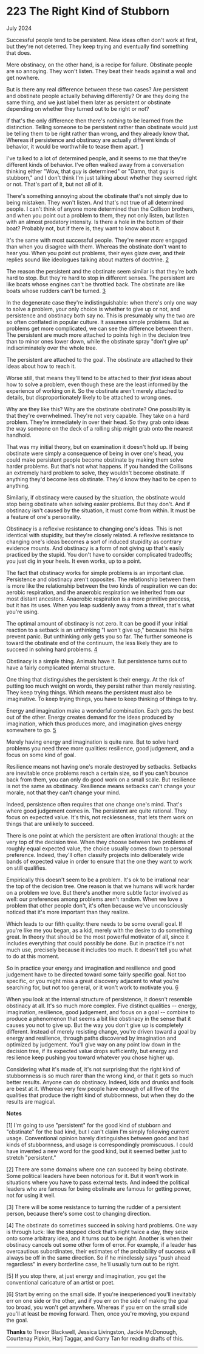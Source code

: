 # 223 The Right Kind of Stubborn


  
 
  
 July 2024   
  
 Successful people tend to be persistent. New ideas often don't work at first, but they're not deterred. They keep trying and eventually find something that does.   
  
 Mere obstinacy, on the other hand, is a recipe for failure. Obstinate people are so annoying. They won't listen. They beat their heads against a wall and get nowhere.   
  
 But is there any real difference between these two cases? Are persistent and obstinate people actually behaving differently? Or are they doing the same thing, and we just label them later as persistent or obstinate depending on whether they turned out to be right or not?   
  
 If that's the only difference then there's nothing to be learned from the distinction. Telling someone to be persistent rather than obstinate would just be telling them to be right rather than wrong, and they already know that. Whereas if persistence and obstinacy are actually different kinds of behavior, it would be worthwhile to tease them apart. [1](#the_right_kind_of_stubborn_note1)   
  
 I've talked to a lot of determined people, and it seems to me that they're different kinds of behavior. I've often walked away from a conversation thinking either "Wow, that guy is determined" or "Damn, that guy is stubborn," and I don't think I'm just talking about whether they seemed right or not. That's part of it, but not all of it.   
  
 There's something annoying about the obstinate that's not simply due to being mistaken. They won't listen. And that's not true of all determined people. I can't think of anyone more determined than the Collison brothers, and when you point out a problem to them, they not only listen, but listen with an almost predatory intensity. Is there a hole in the bottom of their boat? Probably not, but if there is, they want to know about it.   
  
 It's the same with most successful people. They're never _more_ engaged than when you disagree with them. Whereas the obstinate don't want to hear you. When you point out problems, their eyes glaze over, and their replies sound like ideologues talking about matters of doctrine. [2](#the_right_kind_of_stubborn_note2)   
  
 The reason the persistent and the obstinate seem similar is that they're both hard to stop. But they're hard to stop in different senses. The persistent are like boats whose engines can't be throttled back. The obstinate are like boats whose rudders can't be turned. [3](#the_right_kind_of_stubborn_note3)   
  
 In the degenerate case they're indistinguishable: when there's only one way to solve a problem, your only choice is whether to give up or not, and persistence and obstinacy both say no. This is presumably why the two are so often conflated in popular culture. It assumes simple problems. But as problems get more complicated, we can see the difference between them. The persistent are much more attached to points high in the decision tree than to minor ones lower down, while the obstinate spray "don't give up" indiscriminately over the whole tree.   
  
 The persistent are attached to the goal. The obstinate are attached to their ideas about how to reach it.   
  
 Worse still, that means they'll tend to be attached to their _first_ ideas about how to solve a problem, even though these are the least informed by the experience of working on it. So the obstinate aren't merely attached to details, but disproportionately likely to be attached to wrong ones.   
  
 
  
 
  
 Why are they like this? Why are the obstinate obstinate? One possibility is that they're overwhelmed. They're not very capable. They take on a hard problem. They're immediately in over their head. So they grab onto ideas the way someone on the deck of a rolling ship might grab onto the nearest handhold.   
  
 That was my initial theory, but on examination it doesn't hold up. If being obstinate were simply a consequence of being in over one's head, you could make persistent people become obstinate by making them solve harder problems. But that's not what happens. If you handed the Collisons an extremely hard problem to solve, they wouldn't become obstinate. If anything they'd become less obstinate. They'd know they had to be open to anything.   
  
 Similarly, if obstinacy were caused by the situation, the obstinate would stop being obstinate when solving easier problems. But they don't. And if obstinacy isn't caused by the situation, it must come from within. It must be a feature of one's personality.   
  
 Obstinacy is a reflexive resistance to changing one's ideas. This is not identical with stupidity, but they're closely related. A reflexive resistance to changing one's ideas becomes a sort of induced stupidity as contrary evidence mounts. And obstinacy is a form of not giving up that's easily practiced by the stupid. You don't have to consider complicated tradeoffs; you just dig in your heels. It even works, up to a point.   
  
 The fact that obstinacy works for simple problems is an important clue. Persistence and obstinacy aren't opposites. The relationship between them is more like the relationship between the two kinds of respiration we can do: aerobic respiration, and the anaerobic respiration we inherited from our most distant ancestors. Anaerobic respiration is a more primitive process, but it has its uses. When you leap suddenly away from a threat, that's what you're using.   
  
 The optimal amount of obstinacy is not zero. It can be good if your initial reaction to a setback is an unthinking "I won't give up," because this helps prevent panic. But unthinking only gets you so far. The further someone is toward the obstinate end of the continuum, the less likely they are to succeed in solving hard problems. [4](#the_right_kind_of_stubborn_note4)   
  
 
  
 
  
 Obstinacy is a simple thing. Animals have it. But persistence turns out to have a fairly complicated internal structure.   
  
 One thing that distinguishes the persistent is their energy. At the risk of putting too much weight on words, they persist rather than merely resisting. They keep trying things. Which means the persistent must also be imaginative. To keep trying things, you have to keep thinking of things to try.   
  
 Energy and imagination make a wonderful combination. Each gets the best out of the other. Energy creates demand for the ideas produced by imagination, which thus produces more, and imagination gives energy somewhere to go. [5](#the_right_kind_of_stubborn_note5)   
  
 Merely having energy and imagination is quite rare. But to solve hard problems you need three more qualities: resilience, good judgement, and a focus on some kind of goal.   
  
 Resilience means not having one's morale destroyed by setbacks. Setbacks are inevitable once problems reach a certain size, so if you can't bounce back from them, you can only do good work on a small scale. But resilience is not the same as obstinacy. Resilience means setbacks can't change your morale, not that they can't change your mind.   
  
 Indeed, persistence often requires that one change one's mind. That's where good judgement comes in. The persistent are quite rational. They focus on expected value. It's this, not recklessness, that lets them work on things that are unlikely to succeed.   
  
 There is one point at which the persistent are often irrational though: at the very top of the decision tree. When they choose between two problems of roughly equal expected value, the choice usually comes down to personal preference. Indeed, they'll often classify projects into deliberately wide bands of expected value in order to ensure that the one they want to work on still qualifies.   
  
 Empirically this doesn't seem to be a problem. It's ok to be irrational near the top of the decision tree. One reason is that we humans will work harder on a problem we love. But there's another more subtle factor involved as well: our preferences among problems aren't random. When we love a problem that other people don't, it's often because we've unconsciously noticed that it's more important than they realize.   
  
 Which leads to our fifth quality: there needs to be some overall goal. If you're like me you began, as a kid, merely with the desire to do something great. In theory that should be the most powerful motivator of all, since it includes everything that could possibly be done. But in practice it's not much use, precisely because it includes too much. It doesn't tell you what to do at this moment.   
  
 So in practice your energy and imagination and resilience and good judgement have to be directed toward some fairly specific goal. Not too specific, or you might miss a great discovery adjacent to what you're searching for, but not too general, or it won't work to motivate you. [6](#the_right_kind_of_stubborn_note6)   
  
 When you look at the internal structure of persistence, it doesn't resemble obstinacy at all. It's so much more complex. Five distinct qualities -- energy, imagination, resilience, good judgement, and focus on a goal -- combine to produce a phenomenon that seems a bit like obstinacy in the sense that it causes you not to give up. But the way you don't give up is completely different. Instead of merely resisting change, you're driven toward a goal by energy and resilience, through paths discovered by imagination and optimized by judgement. You'll give way on any point low down in the decision tree, if its expected value drops sufficiently, but energy and resilience keep pushing you toward whatever you chose higher up.   
  
 Considering what it's made of, it's not surprising that the right kind of stubbornness is so much rarer than the wrong kind, or that it gets so much better results. Anyone can do obstinacy. Indeed, kids and drunks and fools are best at it. Whereas very few people have enough of all five of the qualities that produce the right kind of stubbornness, but when they do the results are magical.   
  
 
  
 
  
 
  
 
  
 
  
 
  
 **Notes**   
  
 <a name=the_right_kind_of_stubborn_note1>[1]</a> I'm going to use "persistent" for the good kind of stubborn and "obstinate" for the bad kind, but I can't claim I'm simply following current usage. Conventional opinion barely distinguishes between good and bad kinds of stubbornness, and usage is correspondingly promiscuous. I could have invented a new word for the good kind, but it seemed better just to stretch "persistent."   
  
 <a name=the_right_kind_of_stubborn_note2>[2]</a> There are some domains where one can succeed by being obstinate. Some political leaders have been notorious for it. But it won't work in situations where you have to pass external tests. And indeed the political leaders who are famous for being obstinate are famous for getting power, not for using it well.   
  
 <a name=the_right_kind_of_stubborn_note3>[3]</a> There will be some resistance to turning the rudder of a persistent person, because there's some cost to changing direction.   
  
 <a name=the_right_kind_of_stubborn_note4>[4]</a> The obstinate do sometimes succeed in solving hard problems. One way is through luck: like the stopped clock that's right twice a day, they seize onto some arbitrary idea, and it turns out to be right. Another is when their obstinacy cancels out some other form of error. For example, if a leader has overcautious subordinates, their estimates of the probability of success will always be off in the same direction. So if he mindlessly says "push ahead regardless" in every borderline case, he'll usually turn out to be right.   
  
 <a name=the_right_kind_of_stubborn_note5>[5]</a> If you stop there, at just energy and imagination, you get the conventional caricature of an artist or poet.   
  
 <a name=the_right_kind_of_stubborn_note6>[6]</a> Start by erring on the small side. If you're inexperienced you'll inevitably err on one side or the other, and if you err on the side of making the goal too broad, you won't get anywhere. Whereas if you err on the small side you'll at least be moving forward. Then, once you're moving, you expand the goal.   
  
 
  
 
  
 **Thanks** to Trevor Blackwell, Jessica Livingston, Jackie McDonough, Courtenay Pipkin, Harj Taggar, and Garry Tan for reading drafts of this.   
  
 
  
 
  
 
  
 

 
* * *
 

 

